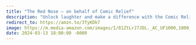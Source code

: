 ```yaml
---
title: "The Red Nose – on behalf of Comic Relief"
description: "Unlock laughter and make a difference with the Comic Relief Red Nose! Join the fun, support a cause. Each iconic red nose sold helps transform lives. Wear it, share it, and spread joy for a world of change. Get your Red Nose today – laughter that matters! #affiliate #ad"
redirect_to: https://amzn.to/3TyKDk7
image: https://m.media-amazon.com/images/I/81ZtLrJ7JDL._AC_UF1000,1000_QL80_FMwebp_.jpg
date: 2024-03-13 18:00:00 -0000
---
```

